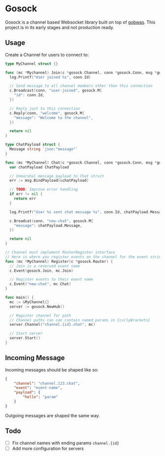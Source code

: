 # Gosock

Gosock is a channel based Websocket library built on top of [gobwas](https://github.com/gobwas/ws).
This project is in its early stages and not production ready.

## Usage

Create a Channel for users to connect to:

```go
type MyChannel struct {}

func (mc *Mychannel) Join(c *gosock.Channel, conn *gosock.Conn, msg *gosock.Message) error {
  log.Printf("User joined %s", conn.Id)

  // Send message to all channel members other than this connection
  c.Broadcast(conn, "user-joined", gosock.M{
    "id": conn.Id,
  })

  // Reply just to this connection
  c.Reply(conn, "welcome", gosock.M{
    "message": "Welcome to the channel",
  })

  return nil
}

type ChatPayload struct {
  Message string `json:"message"`
}

func (mc *MyChannel) Chat(c *gosock.Channel, conn *gosock.Conn, msg *gosock.Message) error {
  var chatPayload ChatPayload

  // Unmarshal message payload to Chat struct
  err := msg.BindPayload(&chatPayload)

  // TODO: Improve error handling
  if err != nil {
    return err
  }

  log.Printf("User %s sent chat message %s", conn.Id, chatPayload.Message)

  c.Broadcat(conn, "new-chat", gosock.M{
    "message": chatPayload.Message,
  })

  return nil
}

// Channel must implement RouterRegister interface
// Here is where you register events on the channel for the event string
func (mc *MyChannel) Register(c *gosock.Router) {
  // Join is a reserved event name
  c.Event(gosock.Join, mc.Join)

  // Register events to their event name
  c.Event("new-chat", mc.Chat)
}

func main() {
  mc := &MyChannel{}
  server := gosock.NewHub()

  // Register channel for path
  // Channel paths can can contain named params in {curlyBrackets}
  server.Channel("channel.{id}.chat", mc)

  // Start server
  server.Start()
}
```

## Incoming Message

Incoming messages should be shaped like so:

```json
{
    "channel": "channel.123.chat",
    "event": "event-name",
    "payload": {
        "hello": "param"
    }
}
```

Outgoing messages are shaped the same way.

## Todo
- [ ] Fix channel names with ending params `channel.{id}`
- [ ] Add more configuration for servers

